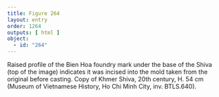 ```yaml
---
title: Figure 264
layout: entry
order: 1264
outputs: [ html ]
object:
  - id: "264"
---
```


Raised profile of the Bien Hoa foundry mark under the base of the Shiva (top of the image) indicates it was incised into the mold taken from the original before casting. Copy of Khmer Shiva, 20th century, H. 54 cm (Museum of Vietnamese History, Ho Chi Minh City, inv. BTLS.640).
